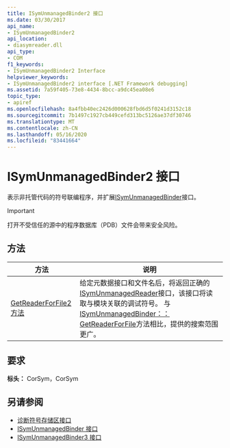 ```yaml
---
title: ISymUnmanagedBinder2 接口
ms.date: 03/30/2017
api_name:
- ISymUnmanagedBinder2
api_location:
- diasymreader.dll
api_type:
- COM
f1_keywords:
- ISymUnmanagedBinder2 Interface
helpviewer_keywords:
- ISymUnmanagedBinder2 interface [.NET Framework debugging]
ms.assetid: 7a59f405-73e8-4434-8bcc-a9dc45ea08e6
topic_type:
- apiref
ms.openlocfilehash: 8a4fbb40ec2426d000628fbd6d5f0241d3152c18
ms.sourcegitcommit: 7b1497c1927cb449cefd313bc5126ae37df30746
ms.translationtype: MT
ms.contentlocale: zh-CN
ms.lasthandoff: 05/16/2020
ms.locfileid: "83441664"
---
```

# <a name="isymunmanagedbinder2-interface"></a>ISymUnmanagedBinder2 接口
表示非托管代码的符号联编程序，并扩展[ISymUnmanagedBinder](isymunmanagedbinder-interface.md)接口。  
  
> [!IMPORTANT]
> 打开不受信任的源中的程序数据库（PDB）文件会带来安全风险。  
  
## <a name="methods"></a>方法  
  
|方法|说明|  
|------------|-----------------|  
|[GetReaderForFile2 方法](../../../../docs/framework/unmanaged-api/diagnostics/isymunmanagedbinder2-getreaderforfile2-method.md)|给定元数据接口和文件名后，将返回正确的[ISymUnmanagedReader](isymunmanagedreader-interface.md)接口，该接口将读取与模块关联的调试符号。 与[ISymUnmanagedBinder：： GetReaderForFile](isymunmanagedbinder-getreaderforfile-method.md)方法相比，提供的搜索范围更广。|  
  
## <a name="requirements"></a>要求  
 **标头：** CorSym，CorSym  
  
## <a name="see-also"></a>另请参阅

- [诊断符号存储区接口](diagnostics-symbol-store-interfaces.md)
- [ISymUnmanagedBinder 接口](isymunmanagedbinder-interface.md)
- [ISymUnmanagedBinder3 接口](isymunmanagedbinder3-interface.md)
